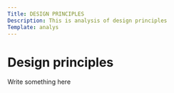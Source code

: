 ```yaml
---
Title: DESIGN PRINCIPLES
Description: This is analysis of design principles
Template: analys
---
```


# Design principles

Write something here
